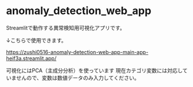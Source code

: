 # anomaly_detection_web_app

Streamlitで動作する異常検知用可視化アプリです。

↓こちらで使用できます。

https://zushi0516-anomaly-detection-web-app-main-app-heif3a.streamlit.app/


可視化にはPCA（主成分分析）を使っています
現在カテゴリ変数には対応していませんので、変数は数値データのみ入力してください。
